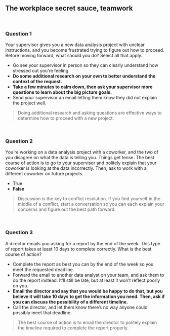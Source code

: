 ## The workplace secret sauce, teamwork

&nbsp;

### Question 1

Your supervisor gives you a new data analysis project with unclear instructions, and you become frustrated trying to figure out how to proceed. Before moving forward, what should you do? Select all that apply.

* Go see your supervisor in person so they can clearly understand how stressed out you’re feeling.
* **Do some additional research on your own to better understand the context of the request.**
* **Take a few minutes to calm down, then ask your supervisor more questions to learn about the big picture goals.**
* Send your supervisor an email letting them know they did not explain the project well. 

> Doing additional research and asking questions are effective ways to determine how to proceed with a new project.

&nbsp;

### Question 2

You’re working on a data analysis project with a coworker, and the two of you disagree on what the data is telling you. Things get tense. The best course of action is to go to your supervisor and politely explain that your coworker is looking at the data incorrectly. Then, ask to work with a different coworker on future projects.

* True 
* **False**

> Discussion is the key to conflict resolution. If you find yourself in the middle of a conflict, start a conversation so you can each explain your concerns and figure out the best path forward.

&nbsp;

### Question 3

A director emails you asking for a report by the end of the week. This type of report takes at least 10 days to complete correctly. What is the best course of action?

* Complete the report as best you can by the end of the week so you meet the requested deadline.
* Forward the email to another data analyst on your team, and ask them to do the report instead. It’ll still be late, but at least it won’t reflect poorly on you.
* **Email the director and say that you would be happy to do that, but you believe it will take 10 days to get the information you need. Then, ask if you can discuss the possibility of a different timeline.**
* Call the director, and let them know there’s no way anyone could possibly meet that deadline.

> The best course of action is to email the director to politely explain the timeline required to complete the report properly.

